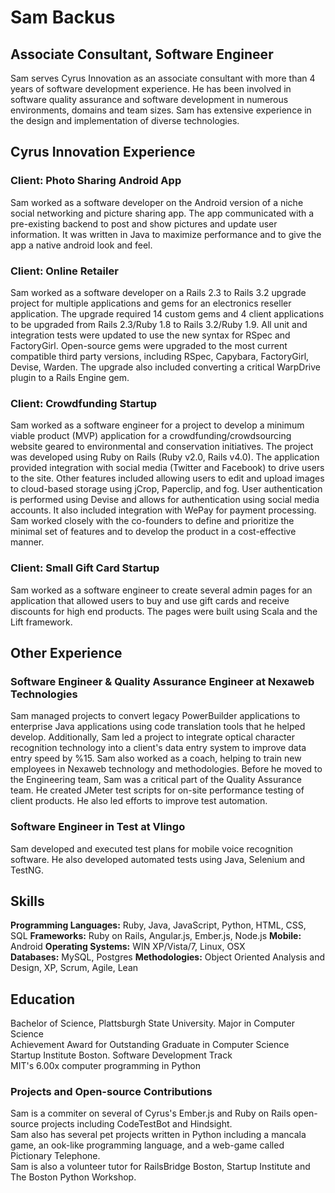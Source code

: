 
Sam Backus  
===========
Associate Consultant, Software Engineer 
----------------------------------------
Sam serves Cyrus Innovation as an associate consultant with more than 4 years of software development experience.  He has been involved in software quality assurance and software development in numerous environments, domains and team sizes. Sam has extensive experience in the design and implementation of diverse technologies.  
  
## Cyrus Innovation Experience

### Client: Photo Sharing Android App
Sam worked as a software developer on the Android version of a niche social networking and picture sharing app.  The app communicated with a pre-existing backend to post and show pictures and update user information.  It was written in Java to maximize performance and to give the app a native android look and feel.

### Client: Online Retailer 
Sam  worked as a software developer on a Rails 2.3 to Rails 3.2 upgrade project for multiple applications and gems for an electronics reseller application. The upgrade required 14 custom gems and 4 client applications to be upgraded from Rails 2.3/Ruby 1.8 to Rails 3.2/Ruby 1.9. All unit and integration tests were updated to use the new syntax for RSpec and FactoryGirl. Open-source gems were upgraded to the most current compatible third party versions, including RSpec, Capybara, FactoryGirl, Devise, Warden. The upgrade also included converting a critical WarpDrive plugin to a Rails Engine gem.   
  
### Client: Crowdfunding Startup  
Sam worked as a software engineer for a project to develop a minimum viable product (MVP) application for a crowdfunding/crowdsourcing website geared to environmental and conservation initiatives. The project was developed using Ruby on Rails (Ruby v2.0, Rails v4.0). The application provided integration with social media (Twitter and Facebook) to drive users to the site. Other features included allowing users to edit and upload images to cloud-based storage using jCrop, Paperclip, and fog. User authentication is performed using Devise and allows for authentication using social media accounts.  It also included integration with WePay for payment processing.  Sam worked closely with the co-founders to define and prioritize the minimal set of features and to develop the product in a cost-effective manner.  
  
### Client: Small Gift Card Startup   
Sam worked as a software engineer to create several admin pages for an application that allowed users to buy and use gift cards and receive discounts for high end products. The pages were built using Scala and the Lift framework.  

    

##    Other Experience  
### Software Engineer & Quality Assurance Engineer at Nexaweb Technologies   
Sam managed projects to convert legacy PowerBuilder applications to enterprise Java applications using code translation tools that he helped develop.  Additionally, Sam led a project to integrate optical character recognition technology into a client's data entry system to improve data entry speed by %15.  Sam also worked as a coach, helping to train new employees in Nexaweb technology and methodologies.  Before he moved to the Engineering team, Sam was a critical part of the Quality Assurance team.  He created JMeter test scripts for on-site performance testing of client products. He also led efforts to improve test automation.  
### Software Engineer in Test at Vlingo  
Sam developed and executed test plans for mobile voice recognition software.  He also developed automated tests using Java, Selenium and TestNG.  

## Skills  
__Programming Languages:__ Ruby, Java, JavaScript, Python, HTML, CSS, SQL
__Frameworks:__ Ruby on Rails, Angular.js, Ember.js, Node.js
__Mobile:__ Android
__Operating Systems:__ WIN XP/Vista/7,  Linux, OSX  
__Databases:__ MySQL, Postgres
__Methodologies:__ Object Oriented Analysis and Design, XP, Scrum, Agile, Lean
  
## Education   
Bachelor of Science, Plattsburgh State University. Major in Computer Science  
Achievement Award for Outstanding Graduate in Computer Science  
Startup Institute Boston.  Software Development Track  
MIT's 6.00x computer programming in Python  
  
### Projects and Open-source Contributions   
  Sam is a commiter on several of Cyrus's Ember.js and Ruby on Rails open-source projects including CodeTestBot and Hindsight.  
  Sam also has several pet projects written in Python including a mancala game, an ook-like programming language, and a web-game called Pictionary Telephone.  
  Sam is also a volunteer tutor for RailsBridge Boston, Startup Institute and The Boston Python Workshop.  
  
  
    
